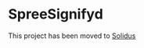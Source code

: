 SpreeSignifyd
=============

This project has been moved to [Solidus](https://github.com/solidusio/solidus_signifyd)
